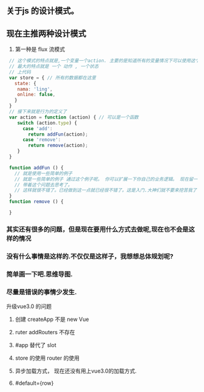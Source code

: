## 关于js 的设计模式。

## 现在主推两种设计模式

1. 第一种是 flux 流模式

```js
 // 这个模式的特点就是,一个变量一个action. 主要的是知道所有的变量情况下可以使用这个模式
 // 最大的特点就是 一个 动作 , 一个状态
 // 上代码
 var store = { // 所有的数据都在这里
   state: {
    nama: 'ling',
    online: false,
   }
 }
 // 接下来就是行为的定义了
 var action = function (action) { // 可以是一个函数
    switch (action.type) {
      case 'add': 
        return addFun(action);
      case 'remove': 
        return remove(action);
    }
 }

 function addFun () {
   // 就是使用一些简单的例子
   // 就是一些简单的例子 通过这个例子呢。 你可以扩展一下你自己的业务逻辑。 现在留一个作业题了
   // 带着这个问题去思考了。
   // 这样就很不错了。已经做到这一点就已经很不错了。这是入门.大神们就不要来挖苦我了
 }
 function remove () {

 }

```

### 其实还有很多的问题，但是现在要用什么方式去做呢,现在也不会是这样的情况

### 没有什么事情是这样的.不仅仅是这样子，我想想总体规划呢?

### 简单画一下吧.思维导图.

### 尽量是错误的事情少发生.

升级vue3.0 的问题

1. 创建 createApp 不是 new Vue

2. ruter addRouters 不存在

3. #app 替代了 slot 

4. store 的使用 router 的使用

5. 异步加载方式， 现在还没有用上vue3.0的加载方式.

6. #default={row}